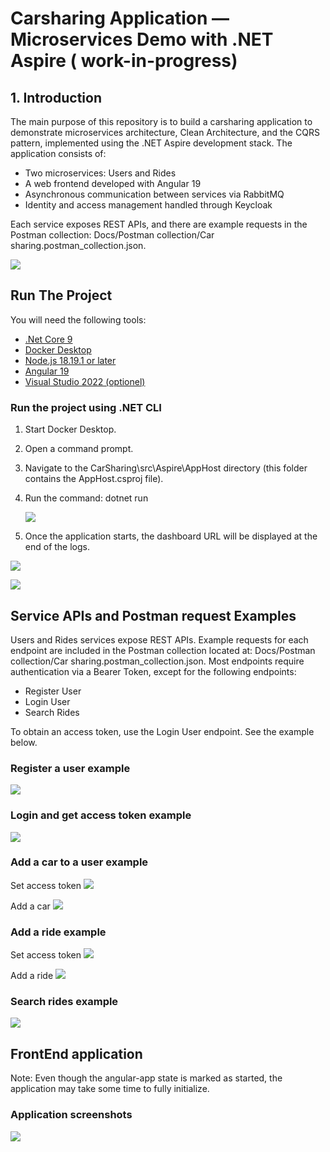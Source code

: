 # Carsharing Application — Microservices Demo with .NET Aspire ( work-in-progress)

## 1. Introduction

The main purpose of this repository is to build a carsharing application to demonstrate microservices architecture, Clean Architecture, and the CQRS pattern, implemented using the .NET Aspire development stack.
The application consists of:
- Two microservices: Users and Rides
- A web frontend developed with Angular 19
- Asynchronous communication between services via RabbitMQ
- Identity and access management handled through Keycloak

Each service exposes REST APIs, and there are example requests in the Postman collection: Docs/Postman collection/Car sharing.postman_collection.json.

![](Docs/Images/resources_graph.png)

## Run The Project
You will need the following tools:

* [.Net Core 9](https://dotnet.microsoft.com/en-us/download/dotnet/9.0)
* [Docker Desktop](https://www.docker.com/products/docker-desktop)
* [Node.js 18.19.1 or later](https://nodejs.org/en/download)
* [Angular 19](https://angular.dev/installation)
* [Visual Studio 2022 (optionel)](https://visualstudio.microsoft.com/downloads/)

### Run the project using .NET CLI

1. Start Docker Desktop.
3. Open a command prompt.
4. Navigate to the CarSharing\src\Aspire\AppHost directory (this folder contains the AppHost.csproj file).
5. Run the command: dotnet run
   
   ![](Docs/Images/run_dotnet_command.png)
   
7. Once the application starts, the dashboard URL will be displayed at the end of the logs.

![](Docs/Images/dashboard_url.png)

![](Docs/Images/resources_table.png)

## Service APIs and Postman request Examples

Users and Rides services expose REST APIs. Example requests for each endpoint are included in the Postman collection located at: Docs/Postman collection/Car sharing.postman_collection.json.
Most endpoints require authentication via a Bearer Token, except for the following endpoints:
- Register User
- Login User
- Search Rides

To obtain an access token, use the Login User endpoint. See the example below.

### Register a user example

![](Docs/Images/register_user_api.png)

### Login and get access token example

![](Docs/Images/get_access_token.png)

### Add a car to a user example

Set access token
![](Docs/Images/set_bearer_token.png)

Add a car
![](Docs/Images/add_car_to_user.png)

### Add a ride example

Set access token
![](Docs/Images/set_bearer_token.png)

Add a ride
![](Docs/Images/add_a_ride.png)

### Search rides example

![](Docs/Images/search_for_rides.png)

## FrontEnd application

Note: Even though the angular-app state is marked as started, the application may take some time to fully initialize.

### Application screenshots

![](Docs/Images/carsharing_search_page.png)

